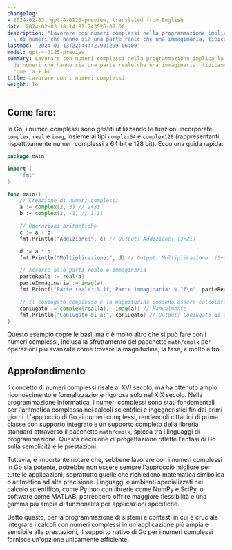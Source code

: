 ```yaml
---
changelog:
- 2024-02-03, gpt-4-0125-preview, translated from English
date: 2024-02-03 18:14:02.243526-07:00
description: "Lavorare con numeri complessi nella programmazione implica la manipolazione\
  \ di numeri che hanno sia una parte reale che una immaginaria, tipicamente\u2026"
lastmod: '2024-03-13T22:44:42.901299-06:00'
model: gpt-4-0125-preview
summary: Lavorare con numeri complessi nella programmazione implica la manipolazione
  di numeri che hanno sia una parte reale che una immaginaria, tipicamente espressi
  come `a + bi`.
title: Lavorare con i numeri complessi
weight: 14
---
```


## Come fare:
In Go, i numeri complessi sono gestiti utilizzando le funzioni incorporate `complex`, `real` e `imag`, insieme ai tipi `complex64` e `complex128` (rappresentanti rispettivamente numeri complessi a 64 bit e 128 bit). Ecco una guida rapida:

```go
package main

import (
	"fmt"
)

func main() {
	// Creazione di numeri complessi
	a := complex(2, 3) // 2+3i
	b := complex(1, -1) // 1-1i

	// Operazioni aritmetiche
	c := a + b
	fmt.Println("Addizione:", c) // Output: Addizione: (3+2i)

	d := a * b
	fmt.Println("Moltiplicazione:", d) // Output: Moltiplicazione: (5+1i)

	// Accesso alle parti reale e immaginaria
	parteReale := real(a)
	parteImmaginaria := imag(a)
	fmt.Printf("Parte reale: %.1f, Parte immaginaria: %.1f\n", parteReale, parteImmaginaria) // Output: Parte reale: 2.0, Parte immaginaria: 3.0

	// Il coniugato complesso e la magnitudine possono essere calcolati
	coniugato := complex(real(a), -imag(a)) // Manualmente
	fmt.Println("Coniugato di a:", coniugato) // Output: Coniugato di a: (2-3i)
}

```

Questo esempio copre le basi, ma c'è molto altro che si può fare con i numeri complessi, inclusa la sfruttamento del pacchetto `math/cmplx` per operazioni più avanzate come trovare la magnitudine, la fase, e molto altro.

## Approfondimento
Il concetto di numeri complessi risale al XVI secolo, ma ha ottenuto ampio riconoscimento e formalizzazione rigorosa solo nel XIX secolo. Nella programmazione informatica, i numeri complessi sono stati fondamentali per l'aritmetica complessa nei calcoli scientifici e ingegneristici fin dai primi giorni. L'approccio di Go ai numeri complessi, rendendoli cittadini di prima classe con supporto integrato e un supporto completo della libreria standard attraverso il pacchetto `math/cmplx`, spicca tra i linguaggi di programmazione. Questa decisione di progettazione riflette l'enfasi di Go sulla semplicità e le prestazioni.

Tuttavia, è importante notare che, sebbene lavorare con i numeri complessi in Go sia potente, potrebbe non essere sempre l'approccio migliore per tutte le applicazioni, soprattutto quelle che richiedono matematica simbolica o aritmetica ad alta precisione. Linguaggi e ambienti specializzati nel calcolo scientifico, come Python con librerie come NumPy e SciPy, o software come MATLAB, potrebbero offrire maggiore flessibilità e una gamma più ampia di funzionalità per applicazioni specifiche.

Detto questo, per la programmazione di sistemi e contesti in cui è cruciale integrare i calcoli con numeri complessi in un'applicazione più ampia e sensibile alle prestazioni, il supporto nativo di Go per i numeri complessi fornisce un'opzione unicamente efficiente.
